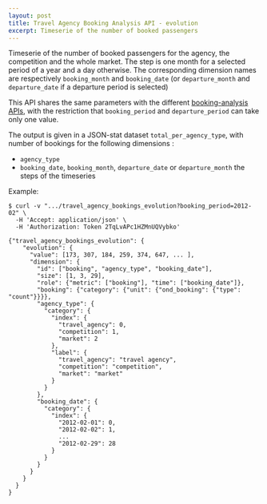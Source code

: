 ```yaml
---
layout: post
title: Travel Agency Booking Analysis API - evolution
excerpt: Timeserie of the number of booked passengers
---
```


Timeserie of the number of booked passengers for the agency, the competition and the whole market.
The step is one month for a selected period of a year and a day otherwise. The corresponding dimension names are respectively `booking_month` and `booking_date` (or `departure_month` and `departure_date` if a departure period is selected)

This API shares the same parameters with the different [booking-analysis APIs](/2013/12/06/booking-analysis.html#parameters), with the restriction that `booking_period` and `departure_period` can take only one value.

The output is given in a JSON-stat dataset `total_per_agency_type`, with number of bookings for the following dimensions :
* `agency_type`
* `booking_date`, `booking_month`, `departure_date` or `departure_month` the steps of the timeseries

Example:

    $ curl -v ".../travel_agency_bookings_evolution?booking_period=2012-02" \
      -H 'Accept: application/json' \
      -H 'Authorization: Token 2TqLvAPc1HZMnUQVybko'

    {"travel_agency_bookings_evolution": {
        "evolution": {
          "value": [173, 307, 184, 259, 374, 647, ... ],
          "dimension": {
            "id": ["booking", "agency_type", "booking_date"],
            "size": [1, 3, 29],
            "role": {"metric": ["booking"], "time": ["booking_date"]},
            "booking": {"category": {"unit": {"ond_booking": {"type": "count"}}}},
            "agency_type": {
              "category": {
                "index": {
                  "travel_agency": 0,
                  "competition": 1,
                  "market": 2
                },
                "label": {
                  "travel_agency": "travel agency",
                  "competition": "competition",
                  "market": "market"
                }
              }
            },
            "booking_date": {
              "category": {
                "index": {
                  "2012-02-01": 0,
                  "2012-02-02": 1,
                  ...
                  "2012-02-29": 28
                }
              }
            }
          }
        }
      }
    }
